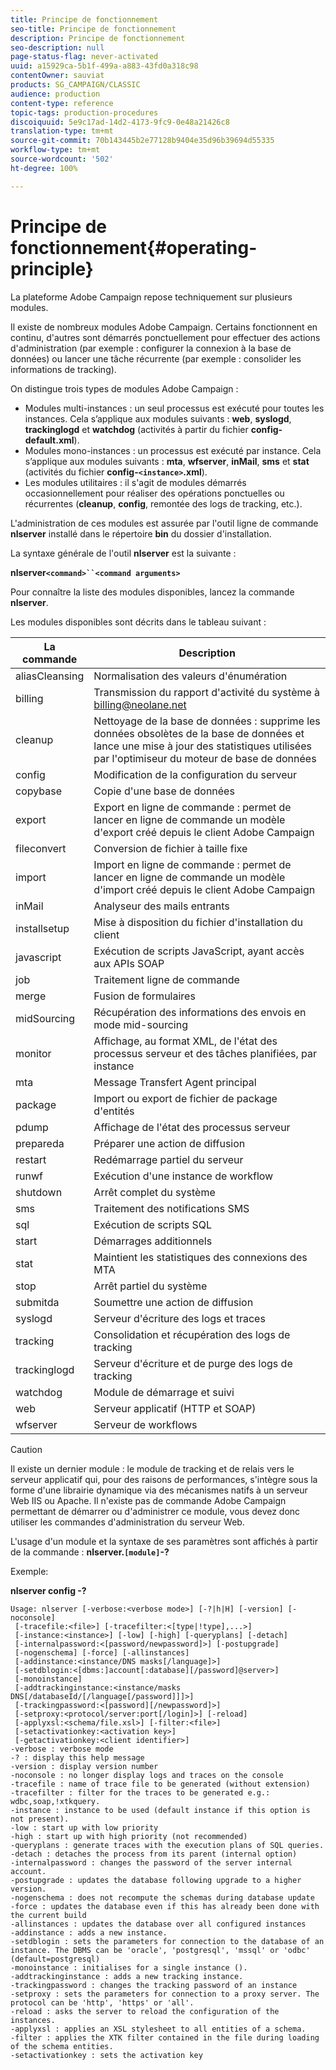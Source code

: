 ```yaml
---
title: Principe de fonctionnement
seo-title: Principe de fonctionnement
description: Principe de fonctionnement
seo-description: null
page-status-flag: never-activated
uuid: a15929ca-5b1f-499a-a883-43fd0a318c98
contentOwner: sauviat
products: SG_CAMPAIGN/CLASSIC
audience: production
content-type: reference
topic-tags: production-procedures
discoiquuid: 5e9c17ad-14d2-4173-9fc9-0e48a21426c8
translation-type: tm+mt
source-git-commit: 70b143445b2e77128b9404e35d96b39694d55335
workflow-type: tm+mt
source-wordcount: '502'
ht-degree: 100%

---
```



# Principe de fonctionnement{#operating-principle}

La plateforme Adobe Campaign repose techniquement sur plusieurs modules.

Il existe de nombreux modules Adobe Campaign. Certains fonctionnent en continu, d&#39;autres sont démarrés ponctuellement pour effectuer des actions d&#39;administration (par exemple : configurer la connexion à la base de données) ou lancer une tâche récurrente (par exemple : consolider les informations de tracking).

On distingue trois types de modules Adobe Campaign :

* Modules multi-instances : un seul processus est exécuté pour toutes les instances. Cela s’applique aux modules suivants : **web**, **syslogd**, **trackinglogd** et **watchdog** (activités à partir du fichier **config-default.xml**).
* Modules mono-instances : un processus est exécuté par instance. Cela s’applique aux modules suivants : **mta**, **wfserver**, **inMail**, **sms** et **stat** (activités du fichier **config-`<instance>`.xml**).
* Les modules utilitaires : il s&#39;agit de modules démarrés occasionnellement pour réaliser des opérations ponctuelles ou récurrentes (**cleanup**, **config**, remontée des logs de tracking, etc.).

L&#39;administration de ces modules est assurée par l&#39;outil ligne de commande **nlserver** installé dans le répertoire **bin** du dossier d&#39;installation.

La syntaxe générale de l&#39;outil **nlserver** est la suivante :

**nlserver`<command>``<command arguments>`**

Pour connaître la liste des modules disponibles, lancez la commande **nlserver**.

Les modules disponibles sont décrits dans le tableau suivant :

| La commande | Description |
|---|---|
| aliasCleansing | Normalisation des valeurs d&#39;énumération |
| billing | Transmission du rapport d&#39;activité du système à billing@neolane.net |
| cleanup | Nettoyage de la base de données : supprime les données obsolètes de la base de données et lance une mise à jour des statistiques utilisées par l&#39;optimiseur du moteur de base de données |
| config | Modification de la configuration du serveur |
| copybase | Copie d&#39;une base de données |
| export | Export en ligne de commande : permet de lancer en ligne de commande un modèle d&#39;export créé depuis le client Adobe Campaign |
| fileconvert | Conversion de fichier à taille fixe |
| import | Import en ligne de commande : permet de lancer en ligne de commande un modèle d&#39;import créé depuis le client Adobe Campaign |
| inMail | Analyseur des mails entrants |
| installsetup | Mise à disposition du fichier d&#39;installation du client |
| javascript | Exécution de scripts JavaScript, ayant accès aux APIs SOAP |
| job | Traitement ligne de commande |
| merge | Fusion de formulaires |
| midSourcing | Récupération des informations des envois en mode mid-sourcing |
| monitor | Affichage, au format XML, de l&#39;état des processus serveur et des tâches planifiées, par instance |
| mta | Message Transfert Agent principal |
| package | Import ou export de fichier de package d&#39;entités |
| pdump | Affichage de l&#39;état des processus serveur |
| prepareda | Préparer une action de diffusion |
| restart | Redémarrage partiel du serveur |
| runwf | Exécution d&#39;une instance de workflow |
| shutdown | Arrêt complet du système |
| sms | Traitement des notifications SMS |
| sql | Exécution de scripts SQL |
| start | Démarrages additionnels |
| stat | Maintient les statistiques des connexions des MTA |
| stop | Arrêt partiel du système |
| submitda | Soumettre une action de diffusion |
| syslogd | Serveur d&#39;écriture des logs et traces |
| tracking | Consolidation et récupération des logs de tracking |
| trackinglogd | Serveur d&#39;écriture et de purge des logs de tracking |
| watchdog | Module de démarrage et suivi |
| web | Serveur applicatif (HTTP et SOAP) |
| wfserver | Serveur de workflows |

>[!CAUTION]
>
>Il existe un dernier module : le module de tracking et de relais vers le serveur applicatif qui, pour des raisons de performances, s&#39;intègre sous la forme d&#39;une librairie dynamique via des mécanismes natifs à un serveur Web IIS ou Apache. Il n&#39;existe pas de commande Adobe Campaign permettant de démarrer ou d&#39;administrer ce module, vous devez donc utiliser les commandes d&#39;administration du serveur Web.

L&#39;usage d&#39;un module et la syntaxe de ses paramètres sont affichés à partir de la commande : **nlserver.`[module]`-?**

Exemple:

**nlserver config -?**

```
Usage: nlserver [-verbose:<verbose mode>] [-?|h|H] [-version] [-noconsole]
 [-tracefile:<file>] [-tracefilter:<[type|!type],...>]
 [-instance:<instance>] [-low] [-high] [-queryplans] [-detach]
 [-internalpassword:<[password/newpassword]>] [-postupgrade]
 [-nogenschema] [-force] [-allinstances]
 [-addinstance:<instance/DNS masks[/language]>]
 [-setdblogin:<[dbms:]account[:database][/password]@server>]
 [-monoinstance]
 [-addtrackinginstance:<instance/masks DNS[/databaseId/[/language[/password]]]>]
 [-trackingpassword:<[password][/newpassword]>]
 [-setproxy:<protocol/server:port[/login]>] [-reload]
 [-applyxsl:<schema/file.xsl>] [-filter:<file>]
 [-setactivationkey:<activation key>]
 [-getactivationkey:<client identifier>]
-verbose : verbose mode
-? : display this help message
-version : display version number
-noconsole : no longer display logs and traces on the console
-tracefile : name of trace file to be generated (without extension)
-tracefilter : filter for the traces to be generated e.g.: wdbc,soap,!xtkquery.
-instance : instance to be used (default instance if this option is not present).
-low : start up with low priority
-high : start up with high priority (not recommended)
-queryplans : generate traces with the execution plans of SQL queries.
-detach : detaches the process from its parent (internal option)
-internalpassword : changes the password of the server internal account.
-postupgrade : updates the database following upgrade to a higher version. 
-nogenschema : does not recompute the schemas during database update
-force : updates the database even if this has already been done with the current build 
-allinstances : updates the database over all configured instances
-addinstance : adds a new instance.
-setdblogin : sets the parameters for connection to the database of an instance. The DBMS can be 'oracle', 'postgresql', 'mssql' or 'odbc' (default=postgresql)
-monoinstance : initialises for a single instance ().
-addtrackinginstance : adds a new tracking instance.
-trackingpassword : changes the tracking password of an instance
-setproxy : sets the parameters for connection to a proxy server. The protocol can be 'http', 'https' or 'all'.
-reload : asks the server to reload the configuration of the instances. 
-applyxsl : applies an XSL stylesheet to all entities of a schema. 
-filter : applies the XTK filter contained in the file during loading of the schema entities.
-setactivationkey : sets the activation key
```

